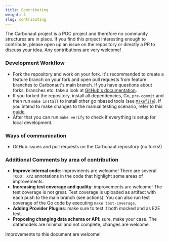 ```yaml
---
title: Contributing
weight: 4
slug: contributing
---
```


The Carbonaut project is a POC project and therefore no community structures are in place. If you find this project interesting enough to contribute, please open up an issue on the repository or directly a PR to discuss your idea.
Any contributions are very welcome!

### Development Workflow

- Fork the repository and work on your fork. It's recommended to create a feature branch on your fork and open pull requests from feature branches to Carbonaut's main branch. If you have questions about forks, branches etc. take a look at [GitHub's documentation](https://docs.github.com/en).
- If you forked the repository, install all dependencies, Go, `pre-commit` and then run `make install` to install other go nbased tools (see [`Makefile`](https://github.com/leonardpahlke/carbonaut/blob/main/Makefile)). If you intend to make changes to the manual testing scenario, refer to this [guide](https://github.com/leonardpahlke/carbonaut/blob/main/dev/README.md).
- After that you can run `make verify` to check if everything is setup for local development.

### Ways of communication

- GitHub issues and pull requests on the Carbonaut repository (no forks!)

### Additional Comments by area of contribution

- **Improve internal code**: improvments are welcome! There are several `TODO: XYZ` annotations in the code that highlight some areas of improvements.
- **Increasing test coverage and quality**: improvements are welcome! The test coverage is not great. Test coverage is uploaded as artifact with each push to the main branch (see actions). You can also run test coverage of the Go code by executing `make test-coverage`.
- **Adding Provider Plugins**: make sure to test it both mocked and as E2E test.
- **Proposing changing data schema or API**: sure, make your case. The datamodels are minimal and not complete, changes are welcome.

Improvements to this document are welcome!
